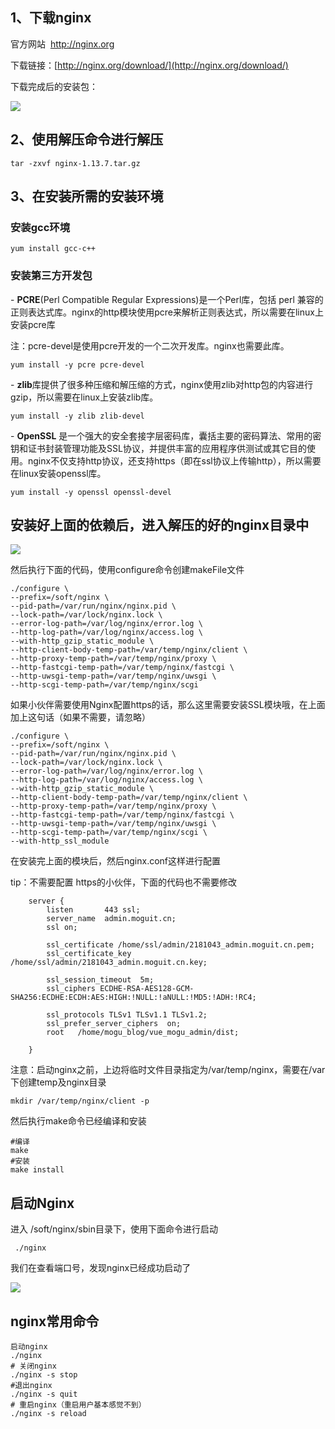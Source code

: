 1、下载nginx
---------

官方网站  http://nginx.org

下载链接：[http://nginx.org/download/](http://nginx.org/download/)

下载完成后的安装包：

![](http://image.moguit.cn/1556796571439.png)

2、使用解压命令进行解压
------------

    tar -zxvf nginx-1.13.7.tar.gz

3、在安装所需的安装环境
------------

### 安装gcc环境

    yum install gcc-c++

### 安装第三方开发包

\- **PCRE**(Perl Compatible Regular Expressions)是一个Perl库，包括 perl 兼容的正则表达式库。nginx的http模块使用pcre来解析正则表达式，所以需要在linux上安装pcre库

注：pcre-devel是使用pcre开发的一个二次开发库。nginx也需要此库。

    yum install -y pcre pcre-devel

\- **zlib**库提供了很多种压缩和解压缩的方式，nginx使用zlib对http包的内容进行gzip，所以需要在linux上安装zlib库。

    yum install -y zlib zlib-devel

\- **OpenSSL** 是一个强大的安全套接字层密码库，囊括主要的密码算法、常用的密钥和证书封装管理功能及SSL协议，并提供丰富的应用程序供测试或其它目的使用。nginx不仅支持http协议，还支持https（即在ssl协议上传输http），所以需要在linux安装openssl库。

    yum install -y openssl openssl-devel

安装好上面的依赖后，进入解压的好的nginx目录中
-------------------------

![](http://image.moguit.cn/1556797681396.png)

然后执行下面的代码，使用configure命令创建makeFile文件

    ./configure \
    --prefix=/soft/nginx \
    --pid-path=/var/run/nginx/nginx.pid \
    --lock-path=/var/lock/nginx.lock \
    --error-log-path=/var/log/nginx/error.log \
    --http-log-path=/var/log/nginx/access.log \
    --with-http_gzip_static_module \
    --http-client-body-temp-path=/var/temp/nginx/client \
    --http-proxy-temp-path=/var/temp/nginx/proxy \
    --http-fastcgi-temp-path=/var/temp/nginx/fastcgi \
    --http-uwsgi-temp-path=/var/temp/nginx/uwsgi \
    --http-scgi-temp-path=/var/temp/nginx/scgi
    

如果小伙伴需要使用Nginx配置https的话，那么这里需要安装SSL模块哦，在上面加上这句话（如果不需要，请忽略）

    ./configure \
    --prefix=/soft/nginx \
    --pid-path=/var/run/nginx/nginx.pid \
    --lock-path=/var/lock/nginx.lock \
    --error-log-path=/var/log/nginx/error.log \
    --http-log-path=/var/log/nginx/access.log \
    --with-http_gzip_static_module \
    --http-client-body-temp-path=/var/temp/nginx/client \
    --http-proxy-temp-path=/var/temp/nginx/proxy \
    --http-fastcgi-temp-path=/var/temp/nginx/fastcgi \
    --http-uwsgi-temp-path=/var/temp/nginx/uwsgi \
    --http-scgi-temp-path=/var/temp/nginx/scgi \
    --with-http_ssl_module 

在安装完上面的模块后，然后nginx.conf这样进行配置

tip：不需要配置 https的小伙伴，下面的代码也不需要修改

        server {
            listen       443 ssl;
            server_name  admin.moguit.cn;
            ssl on;
    
            ssl_certificate /home/ssl/admin/2181043_admin.moguit.cn.pem;
            ssl_certificate_key /home/ssl/admin/2181043_admin.moguit.cn.key;
    
            ssl_session_timeout  5m;
            ssl_ciphers ECDHE-RSA-AES128-GCM-SHA256:ECDHE:ECDH:AES:HIGH:!NULL:!aNULL:!MD5:!ADH:!RC4;
    
            ssl_protocols TLSv1 TLSv1.1 TLSv1.2;
            ssl_prefer_server_ciphers  on;
            root   /home/mogu_blog/vue_mogu_admin/dist;
    
        }
    

注意：启动nginx之前，上边将临时文件目录指定为/var/temp/nginx，需要在/var下创建temp及nginx目录

    mkdir /var/temp/nginx/client -p

然后执行make命令已经编译和安装

    #编译
    make
    #安装
    make install
    

启动Nginx
-------

进入 /soft/nginx/sbin目录下，使用下面命令进行启动

     ./nginx

我们在查看端口号，发现nginx已经成功启动了

![](http://image.moguit.cn/1556797881757.png)

nginx常用命令
---------

    启动nginx
    ./nginx
    # 关闭nginx
    ./nginx -s stop
    #退出nginx
    ./nginx -s quit
    # 重启nginx（重启用户基本感觉不到）
    ./nginx -s reload